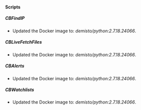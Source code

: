 
#### Scripts
##### CBFindIP
- Updated the Docker image to: *demisto/python:2.7.18.24066*.
##### CBLiveFetchFiles
- Updated the Docker image to: *demisto/python:2.7.18.24066*.
##### CBAlerts
- Updated the Docker image to: *demisto/python:2.7.18.24066*.
##### CBWatchlists
- Updated the Docker image to: *demisto/python:2.7.18.24066*.